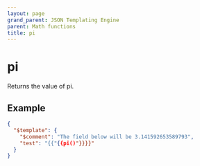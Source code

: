 ```yaml
---
layout: page
grand_parent: JSON Templating Engine
parent: Math functions
title: pi
---
```


# pi

Returns the value of pi.

## Example

```json
{
  "$template": {
    "$comment": "The field below will be 3.141592653589793",
    "test": "{{"{{pi()"}}}}"
  }
}
```
